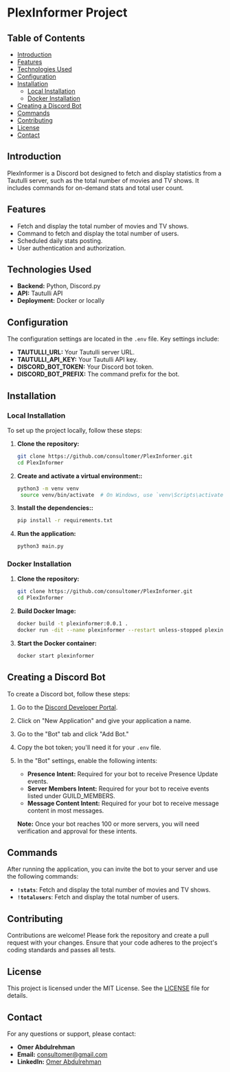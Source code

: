 # PlexInformer Project

## Table of Contents
- [Introduction](#introduction)
- [Features](#features)
- [Technologies Used](#technologies-used)
- [Configuration](#configuration)
- [Installation](#installation)
  - [Local Installation](#local-installation)
  - [Docker Installation](#docker-installation)
- [Creating a Discord Bot](#creating-a-discord-bot)
- [Commands](#commands)
- [Contributing](#contributing)
- [License](#license)
- [Contact](#contact)

## Introduction

PlexInformer is a Discord bot designed to fetch and display statistics from a Tautulli server, such as the total number of movies and TV shows. It includes commands for on-demand stats and total user count.

## Features
- Fetch and display the total number of movies and TV shows.
- Command to fetch and display the total number of users.
- Scheduled daily stats posting.
- User authentication and authorization.

## Technologies Used
- **Backend:** Python, Discord.py
- **API:** Tautulli API
- **Deployment:** Docker or locally

## Configuration

The configuration settings are located in the `.env` file. Key settings include:
- **TAUTULLI_URL:** Your Tautulli server URL.
- **TAUTULLI_API_KEY:** Your Tautulli API key.
- **DISCORD_BOT_TOKEN:** Your Discord bot token.
- **DISCORD_BOT_PREFIX:** The command prefix for the bot.

## Installation

### Local Installation
To set up the project locally, follow these steps:

1. **Clone the repository:**
   ```bash
   git clone https://github.com/consultomer/PlexInformer.git
   cd PlexInformer
2. **Create and activate a virtual environment::**
   ```bash
   python3 -m venv venv
    source venv/bin/activate  # On Windows, use `venv\Scripts\activate`
3. **Install the dependencies::**
   ```bash
   pip install -r requirements.txt
4. **Run the application:**
   ```bash
   python3 main.py
### Docker Installation 
1. **Clone the repository:**
   ```bash
   git clone https://github.com/consultomer/PlexInformer.git
   cd PlexInformer
2. **Build Docker Image:**
   ```bash
   docker build -t plexinformer:0.0.1 .
   docker run -dit --name plexinformer --restart unless-stopped plexinformer:0.0.1
3. **Start the Docker container:**
   ```bash   
   docker start plexinformer
## Creating a Discord Bot
To create a Discord bot, follow these steps:

1. Go to the [Discord Developer Portal](https://discord.com/developers/applications).
2. Click on "New Application" and give your application a name.
3. Go to the "Bot" tab and click "Add Bot."
4. Copy the bot token; you'll need it for your `.env` file.
5. In the "Bot" settings, enable the following intents:
   - **Presence Intent:** Required for your bot to receive Presence Update events.
   - **Server Members Intent:** Required for your bot to receive events listed under GUILD_MEMBERS.
   - **Message Content Intent:** Required for your bot to receive message content in most messages.

   **Note:** Once your bot reaches 100 or more servers, you will need verification and approval for these intents.

## Commands
After running the application, you can invite the bot to your server and use the following commands:

- **`!stats`**: Fetch and display the total number of movies and TV shows.
- **`!totalusers`**: Fetch and display the total number of users.

## Contributing
Contributions are welcome! Please fork the repository and create a pull request with your changes. Ensure that your code adheres to the project's coding standards and passes all tests.

## License
This project is licensed under the MIT License. See the [LICENSE](LICENSE) file for details.

## Contact
For any questions or support, please contact:

- **Omer Abdulrehman**
- **Email:** [consultomer@gmail.com](mailto:consultomer@gmail.com)
- **LinkedIn:** [Omer Abdulrehman](https://www.linkedin.com/in/omerarehman/)